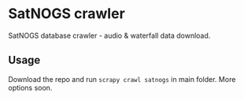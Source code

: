 # SatNOGS crawler
SatNOGS database crawler - audio &amp; waterfall data download.

## Usage
Download the repo and run `scrapy crawl satnogs` in main folder. More options soon.
